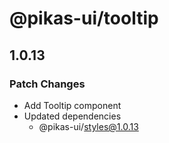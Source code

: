 # @pikas-ui/tooltip

## 1.0.13

### Patch Changes

- Add Tooltip component
- Updated dependencies
  - @pikas-ui/styles@1.0.13
